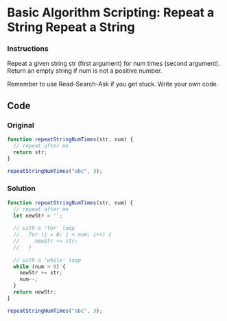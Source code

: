 # Basic Algorithm Scripting: Repeat a String Repeat a String

### Instructions

Repeat a given string str (first argument) for num times (second argument). Return an empty string if num is not a positive number.

Remember to use Read-Search-Ask if you get stuck. Write your own code.

## Code

### Original

```javascript
function repeatStringNumTimes(str, num) {
  // repeat after me
  return str;
}

repeatStringNumTimes("abc", 3);
```

### Solution

```javascript
function repeatStringNumTimes(str, num) {
  // repeat after me
  let newStr = '';
  
  // with a 'for' loop
  //   for (i = 0; i < num; i++) {
  //     newStr += str;
  //   }
  
  // with a 'while' loop
  while (num > 0) {
    newStr += str;
    num--;
  }
  return newStr;
}

repeatStringNumTimes("abc", 3);
```
